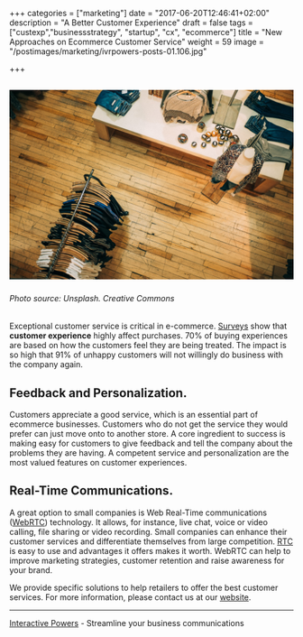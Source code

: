 +++
categories = ["marketing"]
date = "2017-06-20T12:46:41+02:00"
description = "A Better Customer Experience"
draft = false
tags = ["custexp","businessstrategy", "startup", "cx", "ecommerce"]
title = "New Approaches on Ecommerce Customer Service"
weight = 59
image = "/postimages/marketing/ivrpowers-posts-01.106.jpg"

+++

![Ecommerce shop](/postimages/marketing/ivrpowers-posts-01.106.jpg)
-------
###### Photo source: Unsplash. Creative Commons

Exceptional customer service is critical in e-commerce. [Surveys](https://www.helpscout.net/75-customer-service-facts-quotes-statistics/) show that **customer experience** highly affect purchases. 70% of buying experiences are based on how the customers feel they are being treated. The impact is so high that 91% of unhappy customers will not willingly do business with the company again.

## Feedback and Personalization.
Customers appreciate a good service, which is an essential part of ecommerce businesses. Customers who do not get the service they would prefer can just move onto to another store. A core ingredient to success is making easy for customers to give feedback and tell the company about the problems they are having. A competent service and personalization are the most valued features on customer experiences. 

## Real-Time Communications.
A great option to small companies is Web Real-Time communications ([WebRTC](http://blog.ivrpowers.com/post/technologies/what-is-webrtc/)) technology. It allows, for instance, live chat, voice or video calling, file sharing or video recording. Small companies can enhance their customer services and differentiate themselves from large competition. [RTC](http://blog.ivrpowers.com/post/technologies/what-is-rtc/) is easy to use and advantages it offers makes it worth. WebRTC can help to improve marketing strategies, customer retention and raise awareness for your brand.

We provide specific solutions to help retailers to offer the best customer services. For more information, please contact us at our [website](http://www.ivrpowers.com).

---
[Interactive Powers](http://www.ivrpowers.com/) - Streamline your business communications


